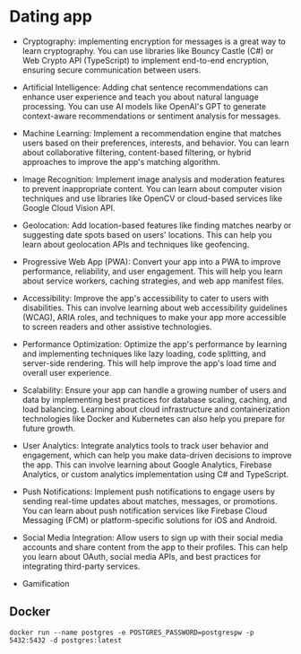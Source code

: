 # Dating app

- Cryptography: implementing encryption for messages is a great way to learn cryptography. You can use libraries like Bouncy Castle (C#) or Web Crypto API (TypeScript) to implement end-to-end encryption, ensuring secure communication between users.

- Artificial Intelligence: Adding chat sentence recommendations can enhance user experience and teach you about natural language processing. You can use AI models like OpenAI's GPT to generate context-aware recommendations or sentiment analysis for messages.

- Machine Learning: Implement a recommendation engine that matches users based on their preferences, interests, and behavior. You can learn about collaborative filtering, content-based filtering, or hybrid approaches to improve the app's matching algorithm.

- Image Recognition: Implement image analysis and moderation features to prevent inappropriate content. You can learn about computer vision techniques and use libraries like OpenCV or cloud-based services like Google Cloud Vision API.

- Geolocation: Add location-based features like finding matches nearby or suggesting date spots based on users' locations. This can help you learn about geolocation APIs and techniques like geofencing.

- Progressive Web App (PWA): Convert your app into a PWA to improve performance, reliability, and user engagement. This will help you learn about service workers, caching strategies, and web app manifest files.

- Accessibility: Improve the app's accessibility to cater to users with disabilities. This can involve learning about web accessibility guidelines (WCAG), ARIA roles, and techniques to make your app more accessible to screen readers and other assistive technologies.

- Performance Optimization: Optimize the app's performance by learning and implementing techniques like lazy loading, code splitting, and server-side rendering. This will help improve the app's load time and overall user experience.

- Scalability: Ensure your app can handle a growing number of users and data by implementing best practices for database scaling, caching, and load balancing. Learning about cloud infrastructure and containerization technologies like Docker and Kubernetes can also help you prepare for future growth.

- User Analytics: Integrate analytics tools to track user behavior and engagement, which can help you make data-driven decisions to improve the app. This can involve learning about Google Analytics, Firebase Analytics, or custom analytics implementation using C# and TypeScript.

- Push Notifications: Implement push notifications to engage users by sending real-time updates about matches, messages, or promotions. You can learn about push notification services like Firebase Cloud Messaging (FCM) or platform-specific solutions for iOS and Android.

- Social Media Integration: Allow users to sign up with their social media accounts and share content from the app to their profiles. This can help you learn about OAuth, social media APIs, and best practices for integrating third-party services.

- Gamification

## Docker

`docker run --name postgres -e POSTGRES_PASSWORD=postgrespw -p 5432:5432 -d postgres:latest`
